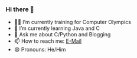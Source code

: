 ### Hi there 👋

- 👨‍💻 I’m currently training for Computer Olympics
- 🌱 I’m currently learning Java and C
- 💬 Ask me about C/Python and Blogging
- 📫 How to reach me: [E-Mail](mailto:contact@ahmedkececi.com)
- 😄 Pronouns: He/Him
